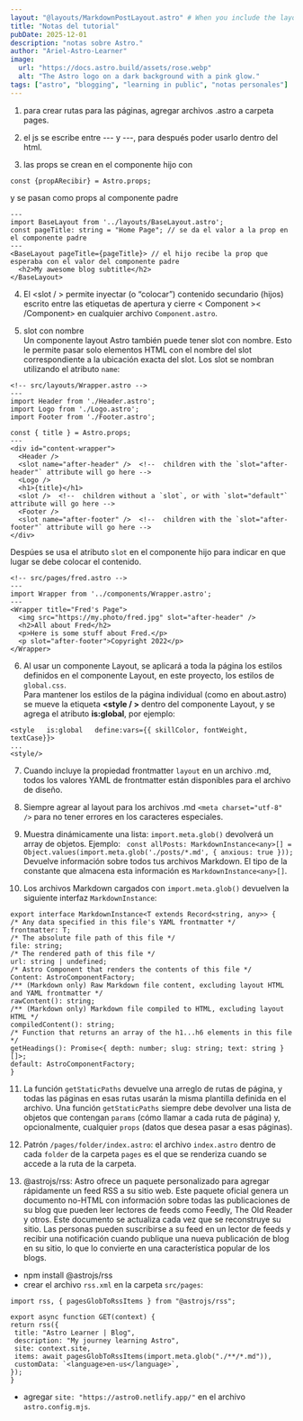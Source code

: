 ```yaml
---
layout: "@layouts/MarkdownPostLayout.astro" # When you include the layout frontmatter property in an .md file, all of your frontmatter YAML values are available to the layout file.
title: "Notas del tutorial"
pubDate: 2025-12-01
description: "notas sobre Astro."
author: "Ariel-Astro-Learner"
image:
  url: "https://docs.astro.build/assets/rose.webp"
  alt: "The Astro logo on a dark background with a pink glow."
tags: ["astro", "blogging", "learning in public", "notas personales"]
---
```


1. para crear rutas para las páginas, agregar archivos .astro a carpeta pages.

2. el js se escribe entre --- y ---, para después poder usarlo dentro del html.
3. las props se crean en el componente hijo con

```
const {propARecibir} = Astro.props;
```

y se pasan como props al componente padre

```
---
import BaseLayout from '../layouts/BaseLayout.astro';
const pageTitle: string = "Home Page"; // se da el valor a la prop en el componente padre
---
<BaseLayout pageTitle={pageTitle}> // el hijo recibe la prop que esperaba con el valor del componente padre
  <h2>My awesome blog subtitle</h2>
</BaseLayout>
```

4. El <slot / > permite inyectar (o “colocar”) contenido secundario (hijos) escrito entre las etiquetas de apertura y cierre < Component >< /Component> en cualquier archivo `Component.astro`.

5. slot con nombre  
   Un componente layout Astro también puede tener slot con nombre. Esto le permite pasar solo elementos HTML con el nombre del slot correspondiente a la ubicación exacta del slot. Los slot se nombran utilizando el atributo `name`:

```
<!-- src/layouts/Wrapper.astro -->
---
import Header from './Header.astro';
import Logo from './Logo.astro';
import Footer from './Footer.astro';

const { title } = Astro.props;
---
<div id="content-wrapper">
  <Header />
  <slot name="after-header" />  <!--  children with the `slot="after-header"` attribute will go here -->
  <Logo />
  <h1>{title}</h1>
  <slot />  <!--  children without a `slot`, or with `slot="default"` attribute will go here -->
  <Footer />
  <slot name="after-footer" />  <!--  children with the `slot="after-footer"` attribute will go here -->
</div>

```

Despúes se usa el atributo `slot` en el componente hijo para indicar en que lugar se debe colocar el contenido.

```
<!-- src/pages/fred.astro -->
---
import Wrapper from '../components/Wrapper.astro';
---
<Wrapper title="Fred's Page">
  <img src="https://my.photo/fred.jpg" slot="after-header" />
  <h2>All about Fred</h2>
  <p>Here is some stuff about Fred.</p>
  <p slot="after-footer">Copyright 2022</p>
</Wrapper>
```

6. Al usar un componente Layout, se aplicará a toda la página los estilos definidos en el componente Layout, en este proyecto, los estilos de `global.css`.  
   Para mantener los estilos de la página individual (como en about.astro) se mueve la etiqueta **<style / >** dentro del componente Layout, y se agrega el atributo **is:global**, por ejemplo:

```
<style   is:global   define:vars={{ skillColor, fontWeight, textCase}}>
...
<style/>
```

7. Cuando incluye la propiedad frontmatter `layout` en un archivo .md, todos los valores YAML de frontmatter están disponibles para el archivo de diseño.
8. Siempre agrear al layout para los archivos .md `<meta charset="utf-8" />` para no tener errores en los caracteres especiales.

9. Muestra dinámicamente una lista:
   `import.meta.glob()` devolverá un array de objetos. Ejemplo:
   ` const allPosts: MarkdownInstance<any>[] = Object.values(import.meta.glob('./posts/*.md', { anxious: true }));`
   Devuelve información sobre todos tus archivos Markdown. El tipo de la constante que almacena esta información es `MarkdownInstance<any>[]`.

10. Los archivos Markdown cargados con `import.meta.glob()` devuelven la siguiente interfaz `MarkdownInstance`:

```
export interface MarkdownInstance<T extends Record<string, any>> {
/* Any data specified in this file's YAML frontmatter */
frontmatter: T;
/* The absolute file path of this file */
file: string;
/* The rendered path of this file */
url: string | undefined;
/* Astro Component that renders the contents of this file */
Content: AstroComponentFactory;
/** (Markdown only) Raw Markdown file content, excluding layout HTML and YAML frontmatter */
rawContent(): string;
/** (Markdown only) Markdown file compiled to HTML, excluding layout HTML */
compiledContent(): string;
/* Function that returns an array of the h1...h6 elements in this file */
getHeadings(): Promise<{ depth: number; slug: string; text: string }[]>;
default: AstroComponentFactory;
}
```

11. La función `getStaticPaths` devuelve una arreglo de rutas de página, y todas las páginas en esas rutas usarán la misma plantilla definida en el archivo.
    Una función `getStaticPaths` siempre debe devolver una lista de objetos que contengan `params` (cómo llamar a cada ruta de página) y, opcionalmente, cualquier `props` (datos que desea pasar a esas páginas).

12. Patrón `/pages/folder/index.astro`: el archivo `index.astro` dentro de cada `folder` de la carpeta `pages` es el que se renderiza cuando se accede a la ruta de la carpeta.

13. @astrojs/rss: Astro ofrece un paquete personalizado para agregar rápidamente un feed RSS a su sitio web.
    Este paquete oficial genera un documento no-HTML con información sobre todas las publicaciones de su blog que pueden leer lectores de feeds como Feedly, The Old Reader y otros. Este documento se actualiza cada vez que se reconstruye su sitio.
    Las personas pueden suscribirse a su feed en un lector de feeds y recibir una notificación cuando publique una nueva publicación de blog en su sitio, lo que lo convierte en una característica popular de los blogs.

- npm install @astrojs/rss
- crear el archivo `rss.xml` en la carpeta `src/pages`:

```
import rss, { pagesGlobToRssItems } from "@astrojs/rss";

export async function GET(context) {
return rss({
 title: "Astro Learner | Blog",
 description: "My journey learning Astro",
 site: context.site,
 items: await pagesGlobToRssItems(import.meta.glob("./**/*.md")),
 customData: `<language>en-us</language>`,
});
}
```
- agregar `site: "https://astro0.netlify.app/"` en el archivo `astro.config.mjs`.

